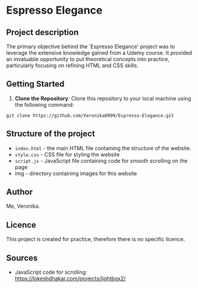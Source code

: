 # Espresso Elegance

## Project description
The primary objective behind the 'Espresso Elegance' project was to leverage the extensive knowledge gained from a Udemy course. It provided an invaluable opportunity to put theoretical concepts into practice, particularly focusing on refining HTML and CSS skills.

## Getting Started

1. **Clone the Repository**: Clone this repository to your local machine using the following command:

```
git clone https://github.com/Veronika0999/Espresso-Elegance.git
```

## Structure of the project
- <code>index.html</code> - the main HTML file containing the structure of the website.
- <code>style.css</code> - CSS file for styling the website
- <code>script.js</code> - JavaScript file containing code for smooth scrolling on the page
- img - directory containing images for this website

## Author
Me, Veronika.

## Licence
This project is created for practice, therefore there is no specific licence.

## Sources
- JavaScript code for scrolling: https://lokeshdhakar.com/projects/lightbox2/
